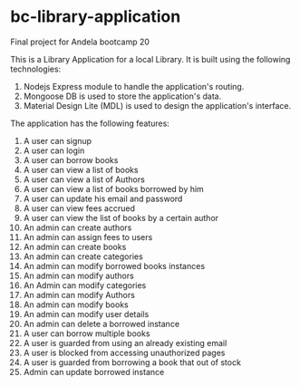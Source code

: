 # bc-library-application
Final project for Andela bootcamp 20

This is a Library Application for a local Library. It is built using the following technologies:
1. Nodejs Express module to handle the application's routing.
2. Mongoose DB is used to store the application's data.
3. Material Design Lite (MDL) is used to design the application's interface.

The application has the following features:

1. A user can signup
2. A user can login
3. A user can borrow books
4. A user can view a list of books
5. A user can view a list of Authors
6. A user can view a list of books borrowed by him
7. A user can update his email and password
8. A user can view fees accrued
9. A user can view the list of books by a certain author
10. An admin can create authors
11. An admin can assign fees to users
12. An admin can create books
13. An admin can create categories
14. An admin can modify borrowed books instances
15. An admin can modify authors
16. An Admin can modify categories
17. An admin can modify Authors
18. An admin can modify books
19. An admin can modify user details
20. An admin can delete a borrowed instance
21. A user can borrow multiple books
22. A user is guarded from using an already existing email
23. A user is blocked from accessing unauthorized pages
24. A user is guarded from borrowing a book that out of stock
25. Admin can update borrowed instance